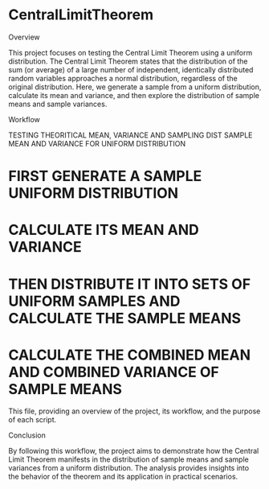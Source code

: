 # CentralLimitTheorem

Overview


This project focuses on testing the Central Limit Theorem using a uniform distribution. The Central Limit Theorem states that the distribution of the sum (or average) of a large number of independent, identically distributed random variables approaches a normal distribution, regardless of the original distribution. Here, we generate a sample from a uniform distribution, calculate its mean and variance, and then explore the distribution of sample means and sample variances.

Workflow

TESTING THEORITICAL MEAN, VARIANCE AND SAMPLING DIST SAMPLE MEAN AND VARIANCE FOR UNIFORM DISTRIBUTION


# FIRST GENERATE A SAMPLE UNIFORM DISTRIBUTION
# CALCULATE ITS MEAN AND VARIANCE
# THEN DISTRIBUTE IT INTO SETS OF UNIFORM SAMPLES AND CALCULATE THE SAMPLE MEANS 
# CALCULATE THE COMBINED MEAN AND COMBINED VARIANCE OF SAMPLE MEANS


This file, providing an overview of the project, its workflow, and the purpose of each script.


Conclusion


By following this workflow, the project aims to demonstrate how the Central Limit Theorem manifests in the distribution of sample means and sample variances from a uniform distribution. The analysis provides insights into the behavior of the theorem and its application in practical scenarios.
